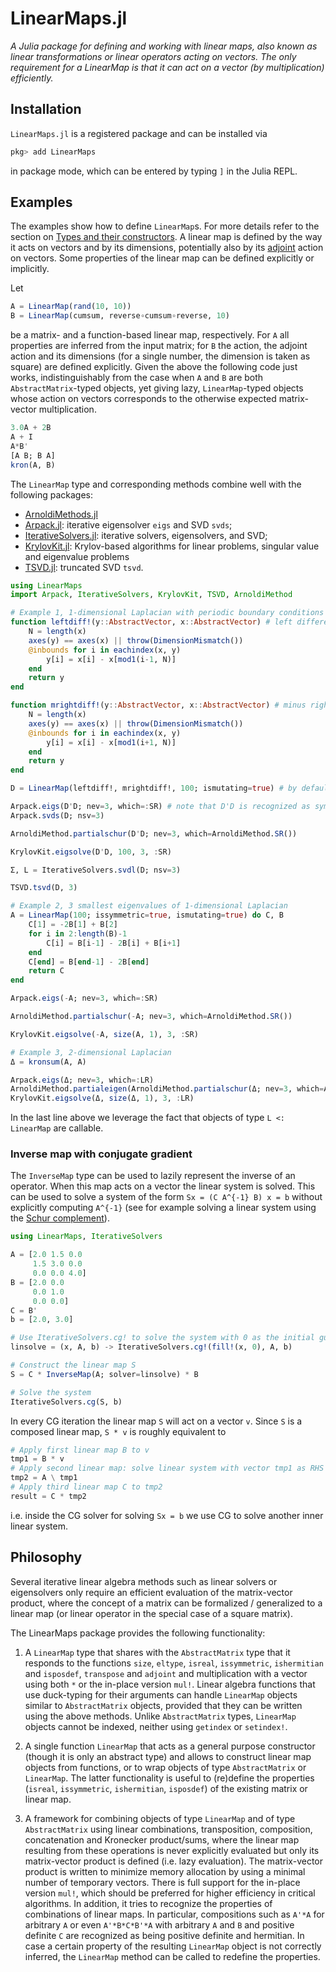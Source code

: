 # LinearMaps.jl

*A Julia package for defining and working with linear maps, also known as linear transformations or linear operators acting on vectors. The only requirement for a LinearMap is that it can act on a vector (by multiplication) efficiently.*

## Installation

`LinearMaps.jl` is a registered package and can be installed via

```julia
pkg> add LinearMaps
```

in package mode, which can be entered by typing `]` in the Julia REPL.

## Examples

The examples show how to define `LinearMap`s. For more details refer to the section on
[Types and their constructors](@ref).
A linear map is defined by the way it acts on vectors and by its dimensions, potentially
also by its [adjoint](https://en.wikipedia.org/wiki/Hermitian_adjoint) action on vectors.
Some properties of the linear map can be defined explicitly or implicitly.

Let

```julia
A = LinearMap(rand(10, 10))
B = LinearMap(cumsum, reverse∘cumsum∘reverse, 10)
```

be a matrix- and a function-based linear map, respectively. For `A` all properties are
inferred from the input matrix; for `B` the action, the adjoint action and its dimensions
(for a single number, the dimension is taken as square) are defined explicitly.
Given the above the following code just works, indistinguishably from the case when `A` and
`B` are both `AbstractMatrix`-typed objects, yet giving lazy, `LinearMap`-typed objects
whose action on vectors corresponds to the otherwise expected matrix-vector multiplication.

```julia
3.0A + 2B
A + I
A*B'
[A B; B A]
kron(A, B)
```

The `LinearMap` type and corresponding methods combine well with the following packages:

* [ArnoldiMethods.jl](https://github.com/haampie/ArnoldiMethod.jl)
* [Arpack.jl](https://github.com/JuliaLinearAlgebra/Arpack.jl): iterative eigensolver
  `eigs` and SVD `svds`;
* [IterativeSolvers.jl](https://github.com/JuliaMath/IterativeSolvers.jl): iterative
  solvers, eigensolvers, and SVD;
* [KrylovKit.jl](https://github.com/Jutho/KrylovKit.jl): Krylov-based algorithms for linear
  problems, singular value and eigenvalue problems
* [TSVD.jl](https://github.com/andreasnoack/TSVD.jl): truncated SVD `tsvd`.

```julia
using LinearMaps
import Arpack, IterativeSolvers, KrylovKit, TSVD, ArnoldiMethod

# Example 1, 1-dimensional Laplacian with periodic boundary conditions
function leftdiff!(y::AbstractVector, x::AbstractVector) # left difference assuming periodic boundary conditions
    N = length(x)
    axes(y) == axes(x) || throw(DimensionMismatch())
    @inbounds for i in eachindex(x, y)
        y[i] = x[i] - x[mod1(i-1, N)]
    end
    return y
end

function mrightdiff!(y::AbstractVector, x::AbstractVector) # minus right difference
    N = length(x)
    axes(y) == axes(x) || throw(DimensionMismatch())
    @inbounds for i in eachindex(x, y)
        y[i] = x[i] - x[mod1(i+1, N)]
    end
    return y
end

D = LinearMap(leftdiff!, mrightdiff!, 100; ismutating=true) # by default has eltype(D) = Float64

Arpack.eigs(D'D; nev=3, which=:SR) # note that D'D is recognized as symmetric => real eigenfact
Arpack.svds(D; nsv=3)

ArnoldiMethod.partialschur(D'D; nev=3, which=ArnoldiMethod.SR())

KrylovKit.eigsolve(D'D, 100, 3, :SR)

Σ, L = IterativeSolvers.svdl(D; nsv=3)

TSVD.tsvd(D, 3)

# Example 2, 3 smallest eigenvalues of 1-dimensional Laplacian
A = LinearMap(100; issymmetric=true, ismutating=true) do C, B
    C[1] = -2B[1] + B[2]
    for i in 2:length(B)-1
        C[i] = B[i-1] - 2B[i] + B[i+1]
    end
    C[end] = B[end-1] - 2B[end]
    return C
end

Arpack.eigs(-A; nev=3, which=:SR)

ArnoldiMethod.partialschur(-A; nev=3, which=ArnoldiMethod.SR())

KrylovKit.eigsolve(-A, size(A, 1), 3, :SR)

# Example 3, 2-dimensional Laplacian
Δ = kronsum(A, A)

Arpack.eigs(Δ; nev=3, which=:LR)
ArnoldiMethod.partialeigen(ArnoldiMethod.partialschur(Δ; nev=3, which=ArnoldiMethod.LR())[1])
KrylovKit.eigsolve(Δ, size(Δ, 1), 3, :LR)
```

In the last line above we leverage the fact that objects of type `L <: LinearMap` are callable.

### Inverse map with conjugate gradient

The `InverseMap` type can be used to lazily represent the inverse of an operator.
When this map acts on a vector the linear system is solved. This can be used to solve a
system of the form ``Sx = (C A^{-1} B) x = b`` without explicitly computing ``A^{-1}``
(see for example solving a linear system using the
[Schur complement](https://en.wikipedia.org/wiki/Schur_complement#Application_to_solving_linear_equations)).

```julia
using LinearMaps, IterativeSolvers

A = [2.0 1.5 0.0
     1.5 3.0 0.0
     0.0 0.0 4.0]
B = [2.0 0.0
     0.0 1.0
     0.0 0.0]
C = B'
b = [2.0, 3.0]

# Use IterativeSolvers.cg! to solve the system with 0 as the initial guess
linsolve = (x, A, b) -> IterativeSolvers.cg!(fill!(x, 0), A, b)

# Construct the linear map S
S = C * InverseMap(A; solver=linsolve) * B

# Solve the system
IterativeSolvers.cg(S, b)
```

In every CG iteration the linear map `S` will act on a vector `v`. Since `S` is a composed
linear map, `S * v` is roughly equivalent to

```julia
# Apply first linear map B to v
tmp1 = B * v
# Apply second linear map: solve linear system with vector tmp1 as RHS
tmp2 = A \ tmp1
# Apply third linear map C to tmp2
result = C * tmp2
```

i.e. inside the CG solver for solving `Sx = b` we use CG to solve another inner linear
system.

## Philosophy

Several iterative linear algebra methods such as linear solvers or eigensolvers
only require an efficient evaluation of the matrix-vector product, where the
concept of a matrix can be formalized / generalized to a linear map (or linear
operator in the special case of a square matrix).

The LinearMaps package provides the following functionality:

1. A `LinearMap` type that shares with the `AbstractMatrix` type that it
   responds to the functions `size`, `eltype`, `isreal`, `issymmetric`,
   `ishermitian` and `isposdef`, `transpose` and `adjoint` and multiplication
   with a vector using both `*` or the in-place version `mul!`. Linear algebra
   functions that use duck-typing for their arguments can handle `LinearMap`
   objects similar to `AbstractMatrix` objects, provided that they can be
   written using the above methods. Unlike `AbstractMatrix` types, `LinearMap`
   objects cannot be indexed, neither using `getindex` or `setindex!`.

2. A single function `LinearMap` that acts as a general purpose
   constructor (though it is only an abstract type) and allows to construct
   linear map objects from functions, or to wrap objects of type
   `AbstractMatrix` or `LinearMap`. The latter functionality is useful to
   (re)define the properties (`isreal`, `issymmetric`, `ishermitian`,
   `isposdef`) of the existing matrix or linear map.

3. A framework for combining objects of type `LinearMap` and of type
   `AbstractMatrix` using linear combinations, transposition, composition,
   concatenation and Kronecker product/sums,
   where the linear map resulting from these operations is never explicitly
   evaluated but only its matrix-vector product is defined (i.e. lazy
   evaluation). The matrix-vector product is written to minimize memory
   allocation by using a minimal number of temporary vectors. There is full
   support for the in-place version `mul!`, which should be preferred for
   higher efficiency in critical algorithms. In addition, it tries to recognize
   the properties of combinations of linear maps. In particular, compositions
   such as `A'*A` for arbitrary `A` or even `A'*B*C*B'*A` with arbitrary `A`
   and `B` and positive definite `C` are recognized as being positive definite
   and hermitian. In case a certain property of the resulting `LinearMap`
   object is not correctly inferred, the `LinearMap` method can be called to
   redefine the properties.
